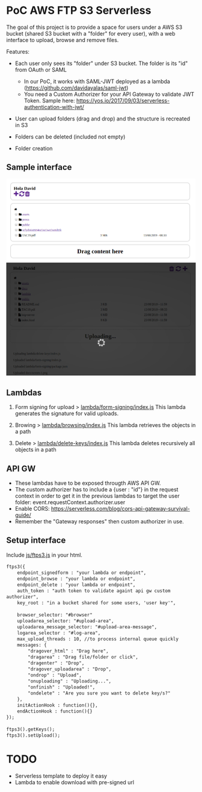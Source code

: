 # PoC AWS FTP S3 Serverless

The goal of this project is to provide a space for users under a AWS S3 bucket (shared S3 bucket with a "folder" for every user), with a web interface to upload, browse and remove files.

Features:

* Each user only sees its "folder" under S3 bucket. The folder is its "id" from OAuth or SAML
    - In our PoC, it works with SAML-JWT deployed as a lambda (https://github.com/davidayalas/saml-jwt)
    - You need a Custom Authorizer for your API Gateway to validate JWT Token. Sample here: https://yos.io/2017/09/03/serverless-authentication-with-jwt/

* User can upload folders (drag and drop) and the structure is recreated in S3

* Folders can be deleted (included not empty)

* Folder creation

## Sample interface

![screen](docs/screen-1.png)
![screen while uploading](docs/screen-2.png)

## Lambdas

1. Form signing for upload > [lambda/form-signing/index.js](lambda/form-signing/index.js) This lambda generates the signature for valid uploads. 

1. Browing > [lambda/browsing/index.js](lambda/browsing/index.js) This lambda retrieves the objects in a path

1. Delete > [lambda/delete-keys/index.js](lambda/delete-keys/index.js) This lambda deletes recursively all objects in a path

## API GW 

* These lambdas have to be exposed througth AWS API GW. 
* The custom authorizer has to include a {user : "id"} in the request context in order to get it in the previous lambdas to target the user folder: event.requestContext.authorizer.user
* Enable CORS: https://serverless.com/blog/cors-api-gateway-survival-guide/
* Remember the "Gateway responses" then custom authorizer in use.


## Setup interface

Include [js/ftps3.js](js/ftps3.js) in your html.

    ftps3({
        endpoint_signedform : "your lambda or endpoint",
        endpoint_browse : "your lambda or endpoint",
        endpoint_delete : "your lambda or endpoint",
        auth_token : "auth token to validate againt api gw custom authorizer",
        key_root : "in a bucket shared for some users, 'user key'",
        
        browser_selector: "#browser"
        uploadarea_selector: "#upload-area",
        uploadarea_message_selector: "#upload-area-message",
        logarea_selector : "#log-area",
        max_upload_threads : 10, //to process internal queue quickly
        messages: {
            "dragover_html" : "Drag here",
            "dragarea" : "Drag file/folder or click",
            "dragenter" : "Drop",
            "dragover_uploadarea" : "Drop",
            "ondrop" : "Upload",
            "onuploading" : "Uploading...",
            "onfinish" : "Uploaded!",
            "ondelete" : "Are you sure you want to delete key/s?"
        },
        initActionHook : function(){},
        endActionHook : function(){}
    });

    ftps3().getKeys();
    ftps3().setUpload();


# TODO

* Serverless template to deploy it easy
* Lambda to enable download with pre-signed url